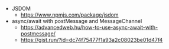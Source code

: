 * JSDOM
  - https://www.npmjs.com/package/jsdom
* async/await with postMessage and MessageChannel
  - https://advancedweb.hu/how-to-use-async-await-with-postmessage/
  - https://gist.run/?id=dc74f75477f1a93a2c08023be01d47f4
